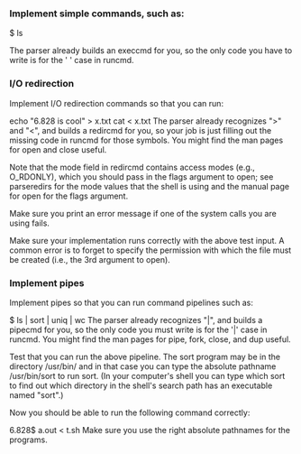 ### Implement simple commands, such as:

$ ls

The parser already builds an execcmd for you, so the only code you have to write is for the ' ' case in runcmd.

### I/O redirection
Implement I/O redirection commands so that you can run:

echo "6.828 is cool" > x.txt
cat < x.txt
The parser already recognizes ">" and "<", and builds a redircmd for you, so your job is just filling out the missing code in runcmd for those symbols. You might find the man pages for open and close useful.

Note that the mode field in redircmd contains access modes (e.g., O_RDONLY), which you should pass in the flags argument to open; see parseredirs for the mode values that the shell is using and the manual page for open for the flags argument.

Make sure you print an error message if one of the system calls you are using fails.

Make sure your implementation runs correctly with the above test input. A common error is to forget to specify the permission with which the file must be created (i.e., the 3rd argument to open).

### Implement pipes
Implement pipes so that you can run command pipelines such as:

$ ls | sort | uniq | wc
The parser already recognizes "|", and builds a pipecmd for you, so the only code you must write is for the '|' case in runcmd. You might find the man pages for pipe, fork, close, and dup useful.

Test that you can run the above pipeline. The sort program may be in the directory /usr/bin/ and in that case you can type the absolute pathname /usr/bin/sort to run sort. (In your computer's shell you can type which sort to find out which directory in the shell's search path has an executable named "sort".)

Now you should be able to run the following command correctly:

6.828$ a.out < t.sh
Make sure you use the right absolute pathnames for the programs.

